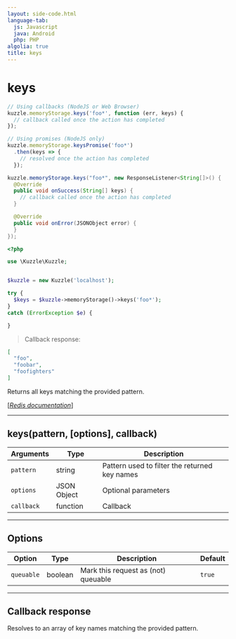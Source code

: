 ```yaml
---
layout: side-code.html
language-tab:
  js: Javascript
  java: Android
  php: PHP
algolia: true
title: keys
---
```


# keys

```js
// Using callbacks (NodeJS or Web Browser)
kuzzle.memoryStorage.keys('foo*', function (err, keys) {
  // callback called once the action has completed
});

// Using promises (NodeJS only)
kuzzle.memoryStorage.keysPromise('foo*')
  .then(keys => {
    // resolved once the action has completed
  });
```

```java
kuzzle.memoryStorage.keys("foo*", new ResponseListener<String[]>() {
  @Override
  public void onSuccess(String[] keys) {
    // callback called once the action has completed
  }

  @Override
  public void onError(JSONObject error) {
  }
});
```

```php
<?php

use \Kuzzle\Kuzzle;


$kuzzle = new Kuzzle('localhost');

try {
  $keys = $kuzzle->memoryStorage()->keys('foo*');
}
catch (ErrorException $e) {

}
```

> Callback response:

```json
[
  "foo",
  "foobar",
  "foofighters"
]
```

Returns all keys matching the provided pattern.

[[_Redis documentation_]](https://redis.io/commands/keys)

---

## keys(pattern, [options], callback)

| Arguments | Type | Description |
|---------------|---------|----------------------------------------|
| `pattern` | string | Pattern used to filter the returned key names |
| `options` | JSON Object | Optional parameters |
| `callback` | function | Callback |

---

## Options

| Option | Type | Description | Default |
|---------------|---------|----------------------------------------|---------|
| `queuable` | boolean | Mark this request as (not) queuable | `true` |

---

## Callback response

Resolves to an array of key names matching the provided pattern.
